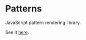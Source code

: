 # Patterns

JavaScript pattern rendering library.

See it [here](https://jbmorley.github.io/patterns).
